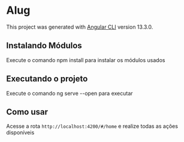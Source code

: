 # Alug

This project was generated with [Angular CLI](https://github.com/angular/angular-cli) version 13.3.0.

## Instalando Módulos

Execute o comando npm install para instalar os módulos usados

## Executando o projeto

Execute o comando ng serve --open para executar

## Como usar

Acesse a rota `http://localhost:4200/#/home` e realize todas as ações disponíveis 

